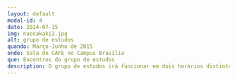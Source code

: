 ```yaml
---
layout: default
modal-id: 4
date: 2014-07-15
img: naosakaki2.jpg
alt: grupo de estudos
quando: Março-Junho de 2015
onde: Sala do CAFE no Campus Brasília
que: Encontros do grupo de estudos
description: O grupo de estudos irá funcionar em dois horários distintos no primeiro semestre de 2015. No turno vespertino os encontros ocorrerão, todas as terças, das 14 às 16, com foco na linha de pesquisa *filosofia da arte*. No turno matutino o grupo irá se encontrar todas as sextas, das 09h às 11h, com foco nas leituras vinculadas à linha de pesquisa *corpo e filosofia*. Todos os encontros serão na sala do CAFE (colegiado da área de formação essencial) do Campus Brasília, próximo à sala dos professores. Os arquivos referentes aos dois grupos estão disponíveis nesse link (<small>em breve</small>).
---
```

